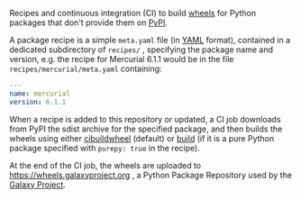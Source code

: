 Recipes and continuous integration (CI) to build [wheels](https://pythonwheels.com/)
for Python packages that don't provide them on [PyPI](https://pypi.org/).

A package recipe is a simple `meta.yaml` file (in [YAML](https://yaml.org) format), contained in a
dedicated subdirectory of `recipes/` , specifying the package name and version,
e.g. the recipe for Mercurial 6.1.1 would be in the file `recipes/mercurial/meta.yaml`
containing:

```yaml
---
name: mercurial
version: 6.1.1
```

When a recipe is added to this repository or updated, a CI job downloads from
PyPI the sdist archive for the specified package, and then builds the wheels
using either [cibuildwheel](https://cibuildwheel.readthedocs.io) (default) or
[build](https://pypa-build.readthedocs.io) (if it is a pure Python package
specified with `purepy: true` in the recipe).

At the end of the CI job, the wheels are uploaded to https://wheels.galaxyproject.org ,
a Python Package Repository used by the [Galaxy Project](https://galaxyproject.org).
